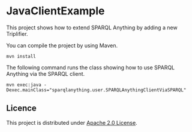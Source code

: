 # JavaClientExample
This project shows how to extend SPARQL Anything by adding a new Triplifier.

You can compile the project by using Maven.

```commandline
mvn install
```


The following command runs the class showing how to use SPARQL Anything via the SPARQL client.

```
mvn exec:java -Dexec.mainClass="sparqlanything.user.SPARQLAnythingClientViaSPARQL" 
```


## Licence

This project is distributed under  [Apache 2.0 License](LICENSE).
